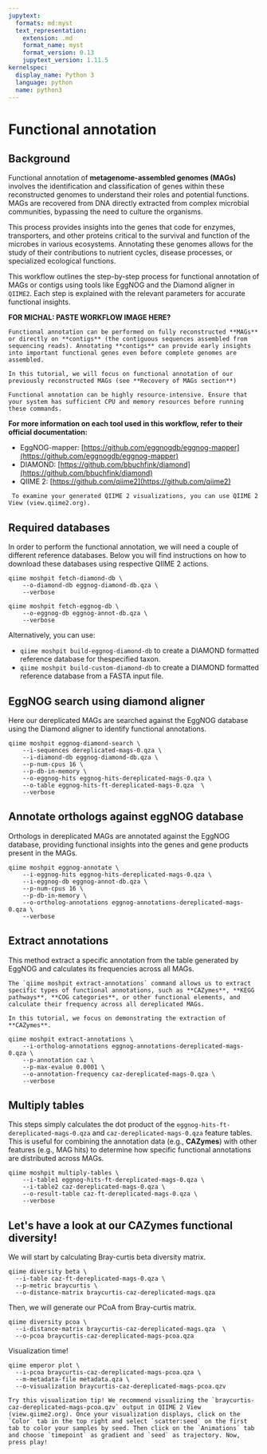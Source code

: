 ```yaml
---
jupytext:
  formats: md:myst
  text_representation:
    extension: .md
    format_name: myst
    format_version: 0.13
    jupytext_version: 1.11.5
kernelspec:
  display_name: Python 3
  language: python
  name: python3
---
```


# Functional annotation

## Background
Functional annotation of **metagenome-assembled genomes (MAGs)** involves the identification and classification of genes within these reconstructed genomes to understand their roles and potential functions. MAGs are recovered from DNA directly extracted from complex microbial communities, bypassing the need to culture the organisms.

This process provides insights into the genes that code for enzymes, transporters, and other proteins critical to the survival and function of the microbes in various ecosystems. Annotating these genomes allows for the study of their contributions to nutrient cycles, disease processes, or specialized ecological functions.

This workflow outlines the step-by-step process for functional annotation of MAGs or contigs using tools like EggNOG and the Diamond aligner in `QIIME2`. Each step is explained with the relevant parameters for accurate functional insights.

**FOR MICHAL: PASTE WORKFLOW IMAGE HERE?**

```{note}
Functional annotation can be performed on fully reconstructed **MAGs** or directly on **contigs** (the contiguous sequences assembled from sequencing reads). Annotating **contigs** can provide early insights into important functional genes even before complete genomes are assembled.

In this tutorial, we will focus on functional annotation of our previously reconstructed MAGs (see **Recovery of MAGs section**)
```
```{warning}
Functional annotation can be highly resource-intensive. Ensure that your system has sufficient CPU and memory resources before running these commands.
```
**For more information on each tool used in this workflow, refer to their official documentation:**

- EggNOG-mapper: [https://github.com/eggnogdb/eggnog-mapper](https://github.com/eggnogdb/eggnog-mapper)
- DIAMOND: [https://github.com/bbuchfink/diamond](https://github.com/bbuchfink/diamond)
- QIIME 2: [https://github.com/qiime2](https://github.com/qiime2)

```{note}
 To examine your generated QIIME 2 visualizations, you can use QIIME 2 View (view.qiime2.org).
```
## Required databases
In order to perform the functional annotation, we will need a couple of different reference databases. Below you will find instructions on how to download these databases using respective QIIME 2 actions.

```{code-cell}
qiime moshpit fetch-diamond-db \
    --o-diamond-db eggnog-diamond-db.qza \
    --verbose
```

```{code-cell}
qiime moshpit fetch-eggnog-db \
    --o-eggnog-db eggnog-annot-db.qza \
    --verbose
```
Alternatively, you can use:
- `qiime moshpit build-eggnog-diamond-db` to create a DIAMOND formatted reference database for thespecified taxon.
- `qiime moshpit build-custom-diamond-db` to create a DIAMOND formatted reference database from a FASTA input file.

## EggNOG search using diamond aligner
Here our dereplicated MAGs are searched against the EggNOG database using the Diamond aligner to identify functional annotations.

```{code-cell}
qiime moshpit eggnog-diamond-search \
    --i-sequences dereplicated-mags-0.qza \
    --i-diamond-db eggnog-diamond-db.qza \
    --p-num-cpus 16 \
    --p-db-in-memory \
    --o-eggnog-hits eggnog-hits-dereplicated-mags-0.qza \
    --o-table eggnog-hits-ft-dereplicated-mags-0.qza  \
    --verbose
```
## Annotate orthologs against eggNOG database
Orthologs in dereplicated MAGs are annotated against the EggNOG database, providing functional insights into the genes and gene products present in the MAGs.

```{code-cell}
qiime moshpit eggnog-annotate \
    --i-eggnog-hits eggnog-hits-dereplicated-mags-0.qza \
    --i-eggnog-db eggnog-annot-db.qza \
    --p-num-cpus 16 \
    --p-db-in-memory \
    --o-ortholog-annotations eggnog-annotations-dereplicated-mags-0.qza \
    --verbose
```
## Extract annotations
This method extract a specific annotation from the table generated by EggNOG and calculates its frequencies across all MAGs.

```{note}
The `qiime moshpit extract-annotations` command allows us to extract specific types of functional annotations, such as **CAZymes**, **KEGG pathways**, **COG categories**, or other functional elements, and calculate their frequency across all dereplicated MAGs. 

In this tutorial, we focus on demonstrating the extraction of **CAZymes**.
```
```{code-cell}
qiime moshpit extract-annotations \
    --i-ortholog-annotations eggnog-annotations-dereplicated-mags-0.qza \
    --p-annotation caz \
    --p-max-evalue 0.0001 \
    --o-annotation-frequency caz-dereplicated-mags-0.qza \
    --verbose
```

## Multiply tables
This steps simply calculates the dot product of the `eggnog-hits-ft-dereplicated-mags-0.qza` and `caz-dereplicated-mags-0.qza` feature tables. This is useful for combining the annotation data (e.g., **CAZymes**) with other features (e.g., MAG hits) to determine how specific functional annotations are distributed across MAGs. 

```{code-cell}
qiime moshpit multiply-tables \
    --i-table1 eggnog-hits-ft-dereplicated-mags-0.qza \
    --i-table2 caz-dereplicated-mags-0.qza \
    --o-result-table caz-ft-dereplicated-mags-0.qza \
    --verbose
```

## Let's have a look at our CAZymes functional diversity!
We will start by calculating Bray-curtis beta diversity matrix.

```{code-cell}
qiime diversity beta \
  --i-table caz-ft-dereplicated-mags-0.qza \
  --p-metric braycurtis \
  --o-distance-matrix braycurtis-caz-dereplicated-mags.qza
```

Then, we will generate our PCoA from Bray-curtis matrix.

```{code-cell}
qiime diversity pcoa \
  --i-distance-matrix braycurtis-caz-dereplicated-mags.qza  \
  --o-pcoa braycurtis-caz-dereplicated-mags-pcoa.qza
```
Visualization time!

```{code-cell}
qiime emperor plot \
  --i-pcoa braycurtis-caz-dereplicated-mags-pcoa.qza \
  --m-metadata-file metadata.qza \
  --o-visualization braycurtis-caz-dereplicated-mags-pcoa.qzv
```
```{tip}
Try this visualization tip! We recommend visualizing the `braycurtis-caz-dereplicated-mags-pcoa.qzv` output in QIIME 2 View (view.qiime2.org). Once your visualization displays, click on the `Color` tab in the top right and select `scatter:seed` on the first tab to color your samples by seed. Then click on the `Animations` tab and choose `timepoint` as gradient and `seed` as trajectory. Now, press play!
```